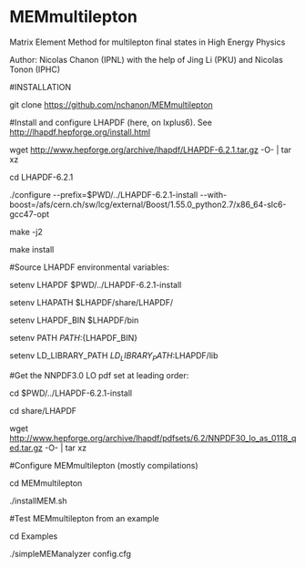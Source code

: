 # MEMmultilepton
Matrix Element Method for multilepton final states in High Energy Physics

Author: Nicolas Chanon (IPNL) with the help of Jing Li (PKU) and Nicolas Tonon (IPHC)

#INSTALLATION

git clone https://github.com/nchanon/MEMmultilepton

#Install and configure LHAPDF (here, on lxplus6). See http://lhapdf.hepforge.org/install.html

wget http://www.hepforge.org/archive/lhapdf/LHAPDF-6.2.1.tar.gz -O- | tar xz

cd LHAPDF-6.2.1

./configure --prefix=$PWD/../LHAPDF-6.2.1-install --with-boost=/afs/cern.ch/sw/lcg/external/Boost/1.55.0_python2.7/x86_64-slc6-gcc47-opt

make -j2

make install

#Source LHAPDF environmental variables:

setenv LHAPDF $PWD/../LHAPDF-6.2.1-install

setenv LHAPATH $LHAPDF/share/LHAPDF/

setenv LHAPDF_BIN $LHAPDF/bin

setenv PATH ${PATH}:${LHAPDF_BIN}

setenv LD_LIBRARY_PATH ${LD_LIBRARY_PATH}:$LHAPDF/lib

#Get the NNPDF3.0 LO pdf set at leading order:

cd $PWD/../LHAPDF-6.2.1-install

cd share/LHAPDF

wget http://www.hepforge.org/archive/lhapdf/pdfsets/6.2/NNPDF30_lo_as_0118_qed.tar.gz -O- | tar xz

#Configure MEMmultilepton (mostly compilations)

cd MEMmultilepton

./installMEM.sh

#Test MEMmultilepton from an example

cd Examples

./simpleMEManalyzer config.cfg

